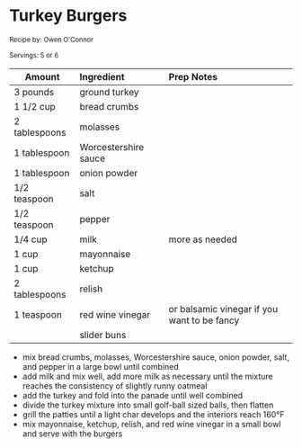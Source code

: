 # Turkey Burgers

<small>Recipe by: Owen O'Connor</small>

<small>Servings: 5 or 6</small>

| Amount        | Ingredient           | Prep Notes                                  |
| ------------- | :------------------- | :------------------------------------------ |
| 3 pounds      | ground turkey        |                                             |
| 1 1/2 cup     | bread crumbs         |                                             |
| 2 tablespoons | molasses             |                                             |
| 1 tablespoon  | Worcestershire sauce |                                             |
| 1 tablespoon  | onion powder         |                                             |
| 1/2 teaspoon  | salt                 |                                             |
| 1/2 teaspoon  | pepper               |                                             |
| 1/4 cup       | milk                 | more as needed                              |
| 1 cup         | mayonnaise           |                                             |
| 1 cup         | ketchup              |                                             |
| 2 tablespoons | relish               |                                             |
| 1 teaspoon    | red wine vinegar     | or balsamic vinegar if you want to be fancy |
|               | slider buns          |                                             |

- mix bread crumbs, molasses, Worcestershire sauce, onion powder, salt, and pepper in a large bowl until combined
- add milk and mix well, add more milk as necessary until the mixture reaches the consistency of slightly runny oatmeal
- add the turkey and fold into the panade until well combined
- divide the turkey mixture into small golf-ball sized balls, then flatten
- grill the patties until a light char develops and the interiors reach 160°F
- mix mayonnaise, ketchup, relish, and red wine vinegar in a small bowl and serve with the burgers

<!-- Tags:
- turkey
- burger
- ground turkey
- sauce
- hamburger
-->
